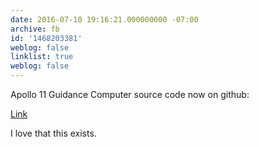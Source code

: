 ```yaml
---
date: 2016-07-10 19:16:21.000000000 -07:00
archive: fb
id: '1468203381'
weblog: false
linklist: true
weblog: false
---
```


Apollo 11 Guidance Computer source code now on github: 

[Link](https://github.com/chrislgarry/Apollo-11)

I love that this exists.
